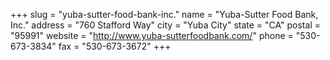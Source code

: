 +++
slug = "yuba-sutter-food-bank-inc."
name = "Yuba-Sutter Food Bank, Inc."
address = "760 Stafford Way"
city = "Yuba City"
state = "CA"
postal = "95991"
website = "http://www.yuba-sutterfoodbank.com/"
phone = "530-673-3834"
fax = "530-673-3672"
+++
